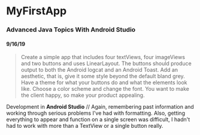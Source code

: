 # MyFirstApp

### Advanced Java Topics With Android Studio

#### 9/16/19

> Create a simple app that includes four textViews, four imageViews and two buttons and uses LinearLayout.  The buttons should produce output to both the Android logcat and an Android Toast. Add an aesthetic, that is, give it some style beyond the default bland grey.  Have a theme for what your buttons do and what the elements look like.  Choose a color scheme and change the font.  You want to make the client happy, so make your product appealing.

Development in **Android Studio** // Again, remembering past information and working through serious problems I've had with formatting. Also, getting everything to appear and function on a single screen was difficult, I hadn't had to work with more than a TextView or a single button really.

